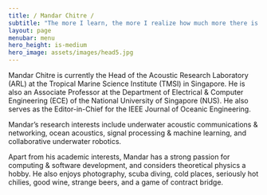 ```yaml
---
title: / Mandar Chitre /
subtitle: "The more I learn, the more I realize how much more there is to learn!"
layout: page
menubar: menu
hero_height: is-medium
hero_image: assets/images/head5.jpg
---
```


Mandar Chitre is currently the Head of the Acoustic Research Laboratory (ARL) at the Tropical Marine Science Institute (TMSI) in Singapore. He is also an Associate Professor at the Department of Electrical & Computer Engineering (ECE) of the National University of Singapore (NUS). He also serves as the Editor-in-Chief for the IEEE Journal of Oceanic Engineering.

Mandar’s research interests include underwater acoustic communications & networking, ocean acoustics, signal processing & machine learning, and collaborative underwater robotics.

Apart from his academic interests, Mandar has a strong passion for computing & software development, and considers theoretical physics a hobby. He also enjoys photography, scuba diving, cold places, seriously hot chilies, good wine, strange beers, and a game of contract bridge.
